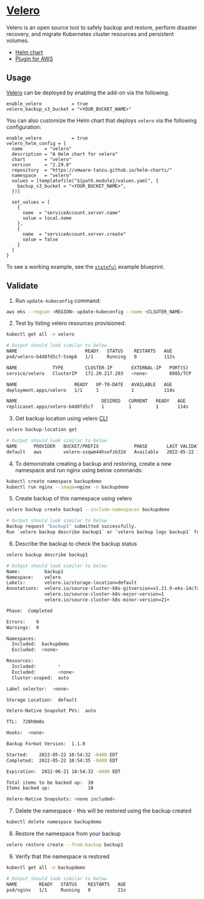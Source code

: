 # [Velero](https://velero.io/)

Velero is an open source tool to safely backup and restore, perform disaster recovery, and migrate Kubernetes cluster resources and persistent volumes.

- [Helm chart](https://github.com/vmware-tanzu/helm-charts/tree/main/charts/velero)
- [Plugin for AWS](https://github.com/vmware-tanzu/velero-plugin-for-aws)

## Usage

[Velero](https://github.com/aws-ia/terraform-aws-eks-blueprints/tree/main/modules/kubernetes-addons/velero) can be deployed by enabling the add-on via the following.

```hcl
enable_velero           = true
velero_backup_s3_bucket = "<YOUR_BUCKET_NAME>"
```

You can also customize the Helm chart that deploys `velero` via the following configuration:

```hcl
enable_velero           = true
velero_helm_config = {
  name        = "velero"
  description = "A Helm chart for velero"
  chart       = "velero"
  version     = "2.29.8"
  repository  = "https://vmware-tanzu.github.io/helm-charts/"
  namespace   = "velero"
  values = [templatefile("${path.module}/values.yaml", {
    backup_s3_bucket = "<YOUR_BUCKET_NAME>",
  })]

  set_values = [
    {
      name  = "serviceAccount.server.name"
      value = local.name
    },
    {
      name  = "serviceAccount.server.create"
      value = false
    }
  ]
}
```

To see a working example, see the [`stateful`](https://github.com/aws-ia/terraform-aws-eks-blueprints/tree/main/examples/stateful) example blueprint.

## Validate


1. Run `update-kubeconfig` command:

```bash
aws eks --region <REGION> update-kubeconfig --name <CLSUTER_NAME>
```

2. Test by listing velero resources provisioned:

```bash
kubectl get all -n velero

# Output should look similar to below
NAME                         READY   STATUS    RESTARTS   AGE
pod/velero-b4d8fd5c7-5smp6   1/1     Running   0          112s

NAME             TYPE        CLUSTER-IP       EXTERNAL-IP   PORT(S)    AGE
service/velero   ClusterIP   172.20.217.203   <none>        8085/TCP   114s

NAME                     READY   UP-TO-DATE   AVAILABLE   AGE
deployment.apps/velero   1/1     1            1           114s

NAME                               DESIRED   CURRENT   READY   AGE
replicaset.apps/velero-b4d8fd5c7   1         1         1       114s
```

3. Get backup location using velero [CLI](https://velero.io/docs/v1.8/basic-install/#install-the-cli)

```bash
velero backup-location get

# Output should look similar to below
NAME      PROVIDER   BUCKET/PREFIX             PHASE       LAST VALIDATED                  ACCESS MODE   DEFAULT
default   aws        velero-ssqwm44hvofzb32d   Available   2022-05-22 10:53:26 -0400 EDT   ReadWrite     true
```

4. To demonstrate creating a backup and restoring, create a new namespace and run nginx using below commands:

```bash
kubectl create namespace backupdemo
kubectl run nginx --image=nginx -n backupdemo
```

5. Create backup of this namespace using velero

```bash
velero backup create backup1 --include-namespaces backupdemo

# Output should look similar to below
Backup request "backup1" submitted successfully.
Run `velero backup describe backup1` or `velero backup logs backup1` for more details.
```

6. Describe the backup to check the backup status

```bash
velero backup describe backup1

# Output should look similar to below
Name:         backup1
Namespace:    velero
Labels:       velero.io/storage-location=default
Annotations:  velero.io/source-cluster-k8s-gitversion=v1.21.9-eks-14c7a48
              velero.io/source-cluster-k8s-major-version=1
              velero.io/source-cluster-k8s-minor-version=21+

Phase:  Completed

Errors:    0
Warnings:  0

Namespaces:
  Included:  backupdemo
  Excluded:  <none>

Resources:
  Included:        *
  Excluded:        <none>
  Cluster-scoped:  auto

Label selector:  <none>

Storage Location:  default

Velero-Native Snapshot PVs:  auto

TTL:  720h0m0s

Hooks:  <none>

Backup Format Version:  1.1.0

Started:    2022-05-22 10:54:32 -0400 EDT
Completed:  2022-05-22 10:54:35 -0400 EDT

Expiration:  2022-06-21 10:54:32 -0400 EDT

Total items to be backed up:  10
Items backed up:              10

Velero-Native Snapshots: <none included>
```

7. Delete the namespace - this will be restored using the backup created

```bash
kubectl delete namespace backupdemo
```

8. Restore the namespace from your backup

```bash
velero restore create --from-backup backup1
```

9. Verify that the namespace is restored

```bash
kubectl get all -n backupdemo

# Output should look similar to below
NAME        READY   STATUS    RESTARTS   AGE
pod/nginx   1/1     Running   0          21s
```
